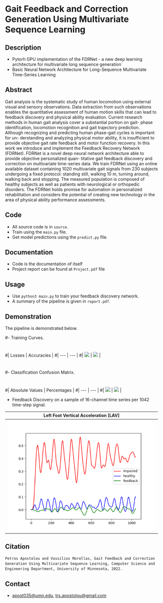 # Gait Feedback and Correction Generation Using Multivariate Sequence Learning

## Description
- Pytorh GPU implementation of the FDRNet - a new deep learning architecture for multivariate long sequence generation`
- Basic Neural Network Architecture for Long-Sequence Multivariate Time-Series Learning   

## Abstract
Gait analysis is the systematic study of human locomotion using external visual and sensory observations. Data extraction from such observations enables the quantitative assessment of human motion
skills that can lead to feedback discovery and physical
ability evaluation. Current research methods in human gait analysis cover a substantial portion on gait-
phase identification, locomotion recognition and gait
trajectory prediction. Although recognizing and predicting human phase-gait cycles is important for un-
derstanding and analyzing physical motor ability, it
is insufficient to provide objective gait rate feedback
and motor function recovery. In this work we introduce and implement the Feedback Recovery Network
(FDRNet). FDRNet is a novel deep neural network architecture able to provide objective personalized quan-
titative gait feedback discovery and correction on multivariate time-series data. We train FDRNet using an
online available dataset containing 1020 multivariate
gait signals from 230 subjects undergoing a fixed protocol: standing still, walking 10 m, turning around,
walking back and stopping. The measured population is composed of healthy subjects as well as patients with neurological or orthopedic disorders. The
FDRNet holds promise for automation in personalized
rehabilitation and considers the potential of creating
new technology in the area of physical ability performance assessments.

## Code
- All source code is in `source`.
- Train using the `main.py` file.
- Get model predictions using the `predict.py` file.

## Documentation
- Code is the documentation of itself
- Project report can be found at `Project.pdf` file

## Usage
- Use `python3 main.py` to train your feedback discovery network.
- A summary of the pipeline is given in `report.pdf`.

## Demonstration
The pipeline is demonstrated below.

#- Training Curves.
#
#| Losses | Accuracies |
#| --- | --- |
#| ![](./figs/real_loss.PNG) | ![](./figs/real_accuracy.PNG) |
#
#- Classification Confusion Matrix.
#
#| Absolute Values | Percentages |
#| --- | --- |
#| ![](./figs/val_conf_mat.png) | ![](./figs/val_conf_mat_percent.png) |


- Feedback Discovery on a sample of 16-channel time series per 1042 time-step signal.

| Left Foot Vertical Acceleration [LAV]
| --- |
| ![](./results/pred.png)

## Citation
`Petros Apostolou and Vassilios Morellas, Gait Feedback and Correction Generation Using Multivariate Sequence Learning, Computer Science and Engineering Department,
University of Minnesota, 2022.`

## Contact
- apost035@umn.edu, trs.apostolou@gmail.com


